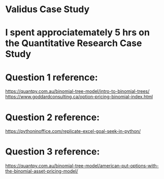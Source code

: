 # Validus Case Study
# I spent approciatemately 5 hrs on the Quantitative Research Case Study

# Question 1 reference:
https://quantpy.com.au/binomial-tree-model/intro-to-binomial-trees/ \
https://www.goddardconsulting.ca/option-pricing-binomial-index.html

# Question 2 reference:
https://pythoninoffice.com/replicate-excel-goal-seek-in-python/

# Question 3 reference:
https://quantpy.com.au/binomial-tree-model/american-put-options-with-the-binomial-asset-pricing-model/
